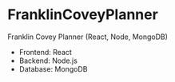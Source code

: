 # FranklinCoveyPlanner

Franklin Covey Planner (React, Node, MongoDB)

* Frontend: React
* Backend: Node.js
* Database: MongoDB
